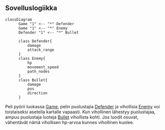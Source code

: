 ## Sovelluslogiikka

```mermaid
classDiagram
      Game "1" <-- "*" Defender
      Game "1" <-- "*" Enemy
      Defender "1" <-- "*" Bullet

      class Defender{
          damage
          attack_range
      }
      class Enemy{
          hp
          movement_speed
          path_nodes
      }
      class Bullet{
          damage
          pos
          direction
      }
```

Peli pyörii luokassa [Game](https://github.com/kuussant/ot-harjoitustyo/blob/main/towerdefence/src/game.py), pelin puolustajia [Defender](https://github.com/kuussant/ot-harjoitustyo/blob/main/towerdefence/src/sprites/defender.py) ja vihollisia [Enemy](https://github.com/kuussant/ot-harjoitustyo/blob/main/towerdefence/src/sprites/enemy.py)
voi toistaiseksi asetella kartalle vapaasti. Kun vihollinen lähestyy puolustajaa, ampuu puolustaja luoteja [Bullet](https://github.com/kuussant/ot-harjoitustyo/blob/main/towerdefence/src/sprites/bullet.py)
vihollista kohti. Jos luodit osuvat, vähentävät nämä vihollisen hp-arvoa kunnes vihollinen kuolee.

